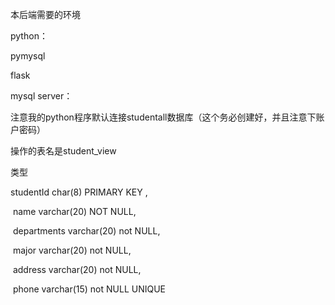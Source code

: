 本后端需要的环境

python：

pymysql

flask



mysql server：

注意我的python程序默认连接studentall数据库（这个务必创建好，并且注意下账户密码）

操作的表名是student_view

类型

studentId char(8) PRIMARY KEY ,

​    name varchar(20) NOT NULL,

​    departments varchar(20) not NULL,

​    major varchar(20) not NULL,

​    address varchar(20) not NULL,

​    phone varchar(15) not NULL UNIQUE











